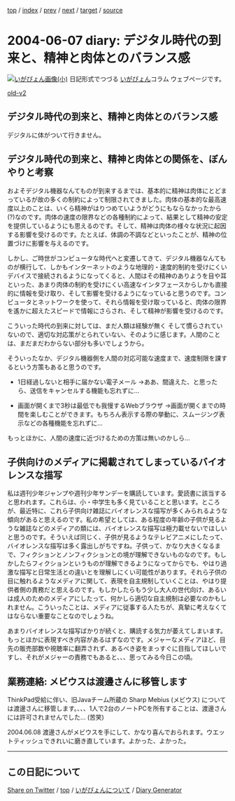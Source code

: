 [top](../index.html) 
 / [index](index.html) 
 / [prev](ig040606.html) 
 / [next](ig040608.html) 
 / [target](https://igapyon.github.io/diary/2004/ig040607.html) 
 / [source](https://github.com/igapyon/diary/blob/gh-pages/2004/ig040607.html.src.md) 

2004-06-07 diary: デジタル時代の到来と、精神と肉体とのバランス感
=====================================================================================================
[![いがぴょん画像(小)](https://igapyon.github.io/diary/images/iga200306s.jpg "いがぴょん")](https://igapyon.github.io/diary/memo/memoigapyon.html) 日記形式でつづる [いがぴょん](https://igapyon.github.io/diary/memo/memoigapyon.html)コラム ウェブページです。

[old-v2](ig040607-orig.html)

## デジタル時代の到来と、精神と肉体とのバランス感

デジタルに体がついて行きません。


## デジタル時代の到来と、精神と肉体との関係を、ぼんやりと考察

およそデジタル機器なんてものが到来するまでは、基本的に精神は肉体にとどまっているが故の多くの制約によって制限されてきました。肉体の基本的な最高速度以上のことは、いくら精神がはりつめていようがどうにもならなかったから(?)なのです。肉体の速度の限界などの各種制約によって、結果として精神の安定を提供しているようにも思えるのです。そして、精神は肉体の様々な状況に起因する影響を受けるのです。たとえば、体調の不調などといったことが、精神の位置づけに影響を与えるのです。

しかし、ご時世がコンピュータな時代へと変遷してきて、デジタル機器なんてものが横行して、しかもインターネットのような地理的・速度的制約を受けにくいデバイスで接続されるようになってくると、人間はその精神のありようを目や耳といった、あまり肉体の制約を受けにくい高速なインタフェースからしかも直接的に情報を受け取り、そして影響を受けるようになっていると思うのです。コンピュータとネットワークを使って、それら情報を受け取っていると、肉体の限界を遙かに超えたスピードで情報にさらされ、そして精神が影響を受けるのです。

こういった時代の到来に対しては、まだ人類は経験が無く そして慣らされていないので、適切な対応策がとられていない、そのように感じます。人間のことは、まだまだわからない部分も多いでしょうから。

そういったなか、デジタル機器側を人間の対応可能な速度まで、速度制限を課するという方策もあると思うのです。

* 1日経過しないと相手に届かない電子メール
  →ああ、間違えた、と思ったら、送信をキャンセルする機能も忘れずに…
  
* 画面が開くまで3秒は最低でも我慢するWebブラウザ
  →画面が開くまでの時間を楽しむことができます。もちろん表示する際の挙動に、スムージング表示などの各種機能を忘れずに…

もっとほかに、人間の速度に近づけるための方策は無いのかしら…

## 子供向けのメディアに掲載されてしまっているバイオレンスな描写

私は週刊少年ジャンプや週刊少年サンデーを購読しています。愛読書に該当すると思われます。これらは、小・中学生も多く見ていることと思います。ところが、最近特に、これら子供向け雑誌にバイオレンスな描写が多くみられるような傾向があると思えるのです。私の希望としては、ある程度の年齢の子供が見るような雑誌などのメディアの類には、バイオレンスな描写は極力載せないでほしいと思うのです。そういえば同じく、子供が見るようなテレビアニメにしたって、バイオレンスな描写は多く露出しがちですね。子供って、かなり大きくなるまで、フィクションとノンフィクションとの境が理解できないものなのです。もしかしたらフィクションというものが理解できるようになってからでも、やはり過激な描写と日常生活との違いとを理解しにくい可能性があります。それら子供の目に触れるようなメディアに関して、表現を自主規制していくことは、やはり提供者側の責務だと思えるのです。もしかしたらもう少し大人の世代向け、あるいは成人のためのメディアにしたって、何かしら適切な自主規制は必要なのかもしれません。こういったことは、メディアに従事する人たちが、真摯に考えなくてはならない重要なことなのでしょうね。

あまりバイオレンスな描写ばかりが続くと、購読する気力が萎えてしまいます。もっとほかに表現すべき内容があるはずなのです。メジャーなメディアほど、目先の販売部数や視聴率に翻弄されず、あるべき姿をまっすぐに目指してほしいですし、それがメジャーの責務でもあると、、、思ってみる今日この頃。

## 業務連絡: メビウスは渡邊さんに移管します

ThinkPad受給に伴い、旧Javaチーム所蔵の Sharp Mebius (メビウス) については渡邊さんに移管します。、、、1人で2台のノートPCを所有することは、渡邊さんには許可されませんでした… (苦笑)

2004.06.08 渡邊さんがメビウスを手にして、かなり喜んでおられます。ウエットティッシュできれいに磨き直しています。よかった、よかった。

----------------------------------------------------------------------------------------------------

## この日記について

[Share on Twitter](https://twitter.com/intent/tweet?hashtags=igapyon%2Cdiary%2C%E3%81%84%E3%81%8C%E3%81%B4%E3%82%87%E3%82%93&text=%E3%83%87%E3%82%B8%E3%82%BF%E3%83%AB%E6%99%82%E4%BB%A3%E3%81%AE%E5%88%B0%E6%9D%A5%E3%81%A8%E3%80%81%E7%B2%BE%E7%A5%9E%E3%81%A8%E8%82%89%E4%BD%93%E3%81%A8%E3%81%AE%E3%83%90%E3%83%A9%E3%83%B3%E3%82%B9%E6%84%9F&url=https%3A%2F%2Figapyon.github.io%2Fdiary%2F2004%2Fig040607.html) / [top](../index.html) / [いがぴょんについて](https://igapyon.github.io/diary/memo/memoigapyon.html) / [Diary Generator](https://github.com/igapyon/igapyonv3)
